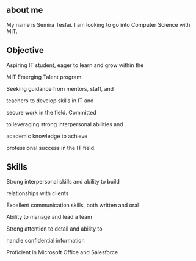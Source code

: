## about me 

My name is Semira Tesfai. I am looking to go into Computer Science with MIT.

## Objective

Aspiring IT student, eager to learn and grow within the

MIT Emerging Talent program.

Seeking guidance from mentors, staff, and

teachers to develop skills in IT and

secure work in the field. Committed

to leveraging strong interpersonal abilities and

academic knowledge to achieve

professional success in the IT field.


## Skills

Strong interpersonal skills and ability to build

relationships with clients

Excellent communication skills, both written and oral

Ability to manage and lead a team

Strong attention to detail and ability to

handle confidential information

Proficient in Microsoft Office and Salesforce

